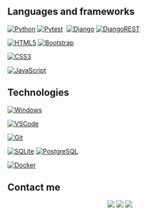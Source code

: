
## Languages and frameworks
[![Python](https://img.shields.io/badge/Python-3776AB.svg?style=flat&logo=Python&logoColor=white)](https://www.python.org/)
[![Pytest](https://img.shields.io/badge/-Pytest-blue?logo=pytest&logoColor=white&style=flat)](https://docs.pytest.org/en/7.2.x/)&nbsp;
[![Django](https://img.shields.io/badge/Django-092E20.svg?style=flat&logo=Django&logoColor=white)](https://www.djangoproject.com)
[![DjangoREST](https://img.shields.io/badge/DJANGO-REST-ff1709?style=flat&logo=django&logoColor=white&color=ff1709&labelColor=gray)](https://www.django-rest-framework.org)

[![HTML5](https://img.shields.io/badge/HTML5-E34F26.svg?style=flat&logo=HTML5&logoColor=white)](https://html.spec.whatwg.org)
[![Bootstrap](https://img.shields.io/badge/Bootstrap-7952B3.svg?style=flat&logo=Bootstrap&logoColor=white)](https://getbootstrap.com)

[![CSS3](https://img.shields.io/badge/CSS3-1572B6.svg?style=flat&logo=CSS3&logoColor=white)](https://drafts.csswg.org)

[![JavaScript](https://img.shields.io/badge/JavaScript-F7DF1E.svg?style=flat&logo=JavaScript&logoColor=black)](https://www.javascript.com)

## Technologies
[![Windows](https://img.shields.io/badge/Windows%2011-0078D4.svg?style=flat&logo=Windows-11&logoColor=white)](https://www.microsoft.com)

[![VSCode](https://img.shields.io/badge/Visual%20Studio%20Code-007ACC.svg?style=flat&logo=Visual-Studio-Code&logoColor=white)](https://code.visualstudio.com)

[![Git](https://img.shields.io/badge/Git-F05032.svg?style=flat&logo=Git&logoColor=white)](https://git-scm.com)

[![SQLite](https://img.shields.io/badge/SQLite-003B57.svg?style=flat&logo=SQLite&logoColor=white)](https://sqlite.org)
[![PostgreSQL](https://img.shields.io/badge/PostgreSQL-4169E1.svg?style=flat&logo=PostgreSQL&logoColor=white)](https://www.postgresql.org)

[![Docker](https://img.shields.io/badge/Docker-2496ED.svg?style=flat&logo=Docker&logoColor=white)](https://www.docker.com)


  
## Contact me

  <p align='center'>
    <a href='https://t.me/@Sprin94' target='_blank'><img src='https://img.shields.io/badge/-@Sprin94-blue?logo=telegram&style=for-the-badge&logoColor=white' /></a>
    <a href='https://www.linkedin.com/in/rostovtsev-andrei/' target='_blank'><img src='https://img.shields.io/badge/-@andrei rostovtsev-blue?logo=linkedin&style=for-the-badge&logoColor=white' /></a>
    <a href='mailto: andreyrostovtsew@gmail.com' target='_blank'><img src='https://img.shields.io/badge/-andreyrostovtsew@gmail.com-red?logo=gmail&style=for-the-badge&logoColor=white' />        </a>
  </p>
